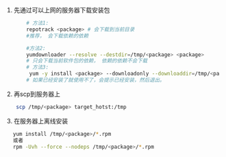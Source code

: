 
1. 先通过可以上网的服务器下载安装包
    ```bash
        # 方法1: 
        repotrack <package> # 会下载到当前目录
        #推荐， 会下载依赖的依赖

        #方法2:  
        yumdownloader --resolve --destdir=/tmp/<package> <package>
        # 只会下载当前软件包的依赖， 依赖的依赖不会下载
        # 方法3: 
         yum -y install <package> --downloadonly --downloaddir=/tmp/<package>
        # 如果已经安装了就使用不了，会提示已经安装，然后退出。
    ```
    

2. 再scp到服务器上
```bash
    scp /tmp/<package> target_hotst:/tmp
```
3. 在服务器上离线安装
```bash
   yum install /tmp/<package>/*.rpm
   或者
   rpm -Uvh --force --nodeps /tmp/<package>/*.rpm
```